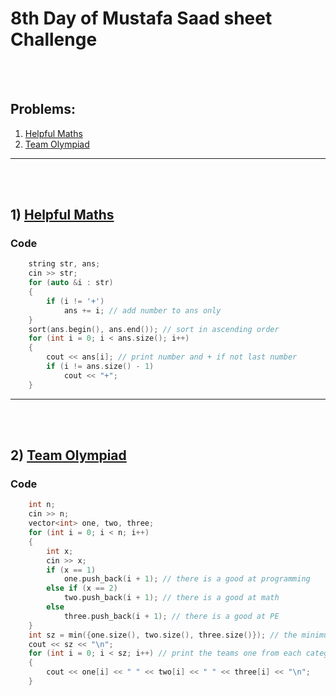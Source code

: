 # 8th Day of Mustafa Saad sheet Challenge

<br><br>

## Problems:

1. [Helpful Maths](https://codeforces.com/contest/339/problem/A)
2. [Team Olympiad](https://codeforces.com/contest/490/problem/A)

<hr>

<br><br>

## 1) [Helpful Maths](https://codeforces.com/contest/339/problem/A)

### Code

```cpp
    string str, ans;
    cin >> str;
    for (auto &i : str)
    {
        if (i != '+')
            ans += i; // add number to ans only
    }
    sort(ans.begin(), ans.end()); // sort in ascending order
    for (int i = 0; i < ans.size(); i++)
    {
        cout << ans[i]; // print number and + if not last number
        if (i != ans.size() - 1)
            cout << "+";
    }
```

<hr>

<br><br>

## 2) [Team Olympiad](https://codeforces.com/contest/490/problem/A)

### Code

```cpp
    int n;
    cin >> n;
    vector<int> one, two, three;
    for (int i = 0; i < n; i++)
    {
        int x;
        cin >> x;
        if (x == 1)
            one.push_back(i + 1); // there is a good at programming
        else if (x == 2)
            two.push_back(i + 1); // there is a good at math
        else
            three.push_back(i + 1); // there is a good at PE
    }
    int sz = min({one.size(), two.size(), three.size()}); // the minimum number of teams
    cout << sz << "\n";
    for (int i = 0; i < sz; i++) // print the teams one from each category
    {
        cout << one[i] << " " << two[i] << " " << three[i] << "\n";
    }
```
